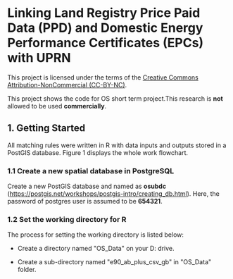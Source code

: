 # Linking Land Registry Price Paid Data (PPD) and Domestic Energy Performance Certificates (EPCs) with UPRN


This project is licensed under the terms of the [Creative Commons Attribution-NonCommercial (CC-BY-NC)](https://creativecommons.org/licenses/by-nc/4.0/). 

This project shows the code for OS short term project.This research is **not** allowed to be used  **commercially**. 

## 1. Getting Started

All matching rules were written in R with data inputs and outputs stored in a PostGIS database. Figure 1 displays the whole work flowchart.

### 1.1 Create a new spatial database in PostgreSQL
Create a new PostGIS database and named as **osubdc** (https://postgis.net/workshops/postgis-intro/creating_db.html). Here, the password of postgres user is assumed to be **654321**.
### 1.2 Set the working directory for R
The process for setting the working directory is listed below:
- Create a directory named "OS_Data" on your D: drive.

- Create a sub-directory named "e90_ab_plus_csv_gb" in "OS_Data" folder.  

